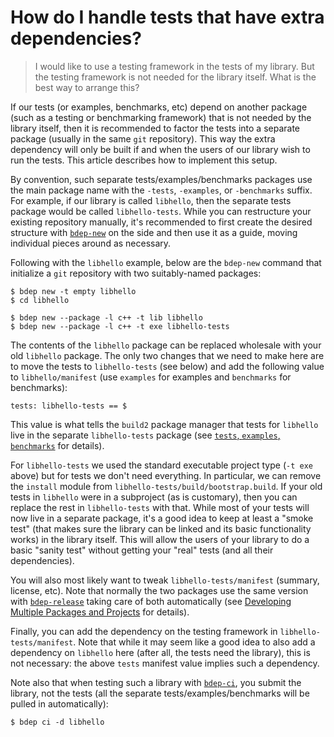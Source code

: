 # How do I handle tests that have extra dependencies?

> I would like to use a testing framework in the tests of my library. But the
> testing framework is not needed for the library itself. What is the best way
> to arrange this?

If our tests (or examples, benchmarks, etc) depend on another package (such as
a testing or benchmarking framework) that is not needed by the library itself,
then it is recommended to factor the tests into a separate package (usually in
the same `git` repository). This way the extra dependency will only be built
if and when the users of our library wish to run the tests. This article
describes how to implement this setup.

By convention, such separate tests/examples/benchmarks packages use the main
package name with the `-tests`, `-examples`, or `-benchmarks` suffix. For
example, if our library is called `libhello`, then the separate tests package
would be called `libhello-tests`. While you can restructure your existing
repository manually, it's recommended to first create the desired structure
with [`bdep-new`][bdep-new] on the side and then use it as a guide, moving
individual pieces around as necessary.

Following with the `libhello` example, below are the `bdep-new` command
that initialize a `git` repository with two suitably-named packages:

```
$ bdep new -t empty libhello
$ cd libhello

$ bdep new --package -l c++ -t lib libhello
$ bdep new --package -l c++ -t exe libhello-tests
```

The contents of the `libhello` package can be replaced wholesale with your old
`libhello` package. The only two changes that we need to make here are to move
the tests to `libhello-tests` (see below) and add the following value to
`libhello/manifest` (use `examples` for examples and `benchmarks` for
benchmarks):

```
tests: libhello-tests == $
```

This value is what tells the `build2` package manager that tests for
`libhello` live in the separate `libhello-tests` package (see [`tests`,
`examples`, `benchmarks`][manifest-tests] for details).

For `libhello-tests` we used the standard executable project type (`-t exe`
above) but for tests we don't need everything. In particular, we can remove
the `install` module from `libhello-tests/build/bootstrap.build`. If your old
tests in `libhello` were in a subproject (as is customary), then you can
replace the rest in `libhello-tests` with that. While most of your tests will
now live in a separate package, it's a good idea to keep at least a "smoke
test" (that makes sure the library can be linked and its basic functionality
works) in the library itself. This will allow the users of your library to do
a basic "sanity test" without getting your "real" tests (and all their
dependencies).

You will also most likely want to tweak `libhello-tests/manifest` (summary,
license, etc). Note that normally the two packages use the same version with
[`bdep-release`][bdep-release] taking care of both automatically (see
[Developing Multiple Packages and Projects][guide-dev-multi] for details).

Finally, you can add the dependency on the testing framework in
`libhello-tests/manifest`. Note that while it may seem like a good idea to
also add a dependency on `libhello` here (after all, the tests need the
library), this is not necessary: the above `tests` manifest value implies such
a dependency.

Note also that when testing such a library with [`bdep-ci`][bdep-ci], you
submit the library, not the tests (all the separate tests/examples/benchmarks
will be pulled in automatically):

```
$ bdep ci -d libhello
```

[bdep-new]:         https://build2.org/bdep/doc/bdep-new.xhtml
[bdep-release]:     https://build2.org/bdep/doc/bdep-release.xhtml
[bdep-ci]:          https://build2.org/bdep/doc/bdep-ci.xhtml
[manifest-tests]:   https://build2.org/bpkg/doc/build2-package-manager-manual.xhtml#manifest-package-tests-examples-benchmarks
[guide-dev-multi]:  https://build2.org/build2-toolchain/doc/build2-toolchain-intro.xhtml#guide-dev-multi
